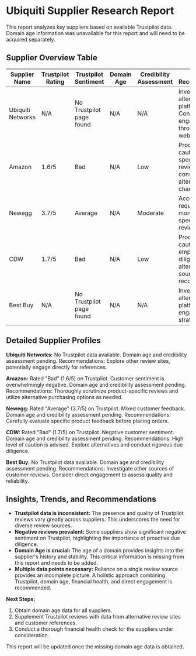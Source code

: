 # Ubiquiti Supplier Research Report

This report analyzes key suppliers based on available Trustpilot data.  Domain age information was unavailable for this report and will need to be acquired separately.


## Supplier Overview Table

| Supplier Name | Trustpilot Rating | Trustpilot Sentiment | Domain Age | Credibility Assessment | Strategic Recommendations |
|---|---|---|---|---|---| 
| Ubiquiti Networks | N/A | No Trustpilot page found | N/A | N/A | Investigate alternative review platforms. Consider direct engagement through their website. |
| Amazon | 1.6/5 | Bad | N/A | Low | Proceed with caution, focus on specific product reviews and consider alternative channels. |
| Newegg | 3.7/5 | Average | N/A | Moderate | Acceptable but requires careful monitoring of specific product reviews. |
| CDW | 1.7/5 | Bad | N/A | Low | Proceed with caution; strong emphasis on due diligence and alternative sourcing is recommended. |
| Best Buy | N/A | No Trustpilot page found | N/A | N/A | Investigate alternative review platforms and engagement strategies. |


## Detailed Supplier Profiles

**Ubiquiti Networks:**  No Trustpilot data available.  Domain age and credibility assessment pending.  Recommendations: Explore other review sites, potentially engage directly for references.

**Amazon:** Rated "Bad" (1.6/5) on Trustpilot.  Customer sentiment is overwhelmingly negative.  Domain age and credibility assessment pending. Recommendations: Thoroughly scrutinize product-specific reviews and utilize alternative purchasing options as needed.

**Newegg:** Rated "Average" (3.7/5) on Trustpilot.  Mixed customer feedback. Domain age and credibility assessment pending. Recommendations: Carefully evaluate specific product feedback before placing orders.


**CDW:** Rated "Bad" (1.7/5) on Trustpilot.  Negative customer sentiment. Domain age and credibility assessment pending. Recommendations: High level of caution is advised. Explore alternatives and conduct rigorous due diligence.


**Best Buy:** No Trustpilot data available. Domain age and credibility assessment pending.  Recommendations: Investigate other sources of customer reviews.  Consider direct engagement to assess quality and reliability.


## Insights, Trends, and Recommendations

* **Trustpilot data is inconsistent:** The presence and quality of Trustpilot reviews vary greatly across suppliers.  This underscores the need for diverse review sources.
* **Negative reviews prevalent:**  Some suppliers show significant negative sentiment on Trustpilot, highlighting the importance of proactive due diligence.
* **Domain Age is crucial:**  The age of a domain provides insights into the supplier's history and stability. This critical information is missing from this report and needs to be added.
* **Multiple data points necessary:**  Reliance on a single review source provides an incomplete picture.  A holistic approach combining Trustpilot, domain age, financial health, and direct engagement is recommended.


**Next Steps:**

1. Obtain domain age data for all suppliers.
2. Supplement Trustpilot reviews with data from alternative review sites and customer references.
3. Conduct a thorough financial health check for the suppliers under consideration.


This report will be updated once the missing domain age data is obtained.